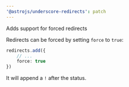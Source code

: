 ```yaml
---
'@astrojs/underscore-redirects': patch
---
```


Adds support for forced redirects

Redirects can be forced by setting `force` to `true`:

```ts
redirects.add({
    // ...
    force: true
})
```

It will append a `!` after the status.